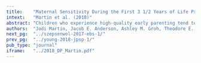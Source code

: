 ```yaml
---
title:    "Maternal Sensitivity During the First 3 1/2 Years of Life Predicts Electrophysiological Responding to and Cognitive Appraisals of Infant Crying at Midlife."
intext:   "Martin et al. (2018)"
abstract: "Children who experience high-quality early parenting tend to have better physical health, but limited research has tested whether this association extends into adulthood using prospective, observational assessments. Likewise, mechanisms that may explain such links have not yet been illuminated. In this study, we test whether the quality of early maternal sensitivity experienced during the first 3½ years of life predicts cardiometabolic risk at midlife (ages 37 and 39 years) via attachment representations measured in young adulthood (ages 19 and 26 years). We do so by comparing the predictive significance of two different forms of attachment representations coded from the Adult Attachment Interview (AAI): (a) secure base script knowledge and (b) coherence of mind. Using data from the Minnesota Longitudinal Study of Risk and Adaptation, we find that early maternal sensitivity is negatively associated with cardiometabolic risk at midlife. Secure base script knowledge (but not coherence of mind) partially mediated this link. These findings are consistent with the possibility that early parenting has lasting significance for physical health in part by promoting higher levels of secure base script knowledge."
authors:  "Jodi Martin, Jacob E. Anderson, Ashley M. Groh, Theodore E. A. Waters, Ethan S. Young, William F. Johnson., … Glenn I. Roisman"
next_pg:  "../szepsenwol-2017-ebs-1/"
prev_pg:  "../young-2018-jpsp-1/"
pub_type: "journal"
iframe:   "../2018_DP_Martin.pdf"
---
```

